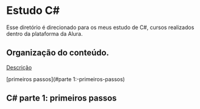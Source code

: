 # Estudo C#

Esse diretório é direcionado para os meus estudo de C#, cursos realizados dentro da plataforma da Alura.

## Organização do conteúdo.
[Descrição](#estudos-c#)

[primeiros passos](#parte 1:-primeiros-passos)

## C# parte 1: primeiros passos
